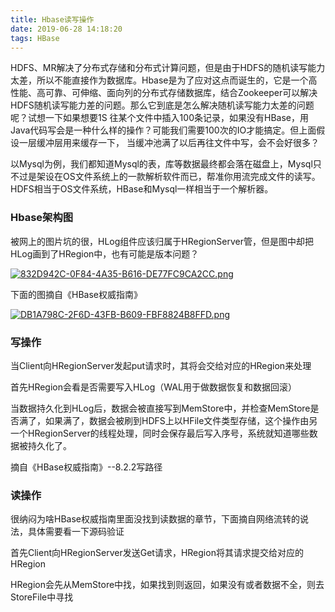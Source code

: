 ```yaml
---
title: Hbase读写操作
date: 2019-06-28 14:18:20
tags: HBase
---
```


HDFS、MR解决了分布式存储和分布式计算问题，但是由于HDFS的随机读写能力太差，所以不能直接作为数据库。Hbase是为了应对这点而诞生的，它是一个高性能、高可靠、可伸缩、面向列的分布式存储数据库，结合Zookeeper可以解决HDFS随机读写能力差的问题。那么它到底是怎么解决随机读写能力太差的问题呢？试想一下如果想要1S 往某个文件中插入100条记录，如果没有HBase，用Java代码写会是一种什么样的操作？可能我们需要100次的IO才能搞定。但上面假设一层缓冲层用来缓存一下， 当缓冲池满了以后再往文件中写，会不会好很多？

以Mysql为例，我们都知道Mysql的表，库等数据最终都会落在磁盘上，Mysql只不过是架设在OS文件系统上的一款解析软件而已，帮准你用流完成文件的读写。HDFS相当于OS文件系统，HBase和Mysql一样相当于一个解析器。

### Hbase架构图

被网上的图片坑的很，HLog组件应该归属于HRegionServer管，但是图中却把HLog画到了HRegion中，也有可能是版本问题？

[![832D942C-0F84-4A35-B616-DE77FC9CA2CC.png](https://i.loli.net/2019/06/28/5d16122ace33729145.png)](https://i.loli.net/2019/06/28/5d16122ace33729145.png)

下面的图摘自《HBase权威指南》

[![DB1A798C-2F6D-43FB-B609-FBF8824B8FFD.png](https://i.loli.net/2019/06/28/5d1612c8393c545109.png)](https://i.loli.net/2019/06/28/5d1612c8393c545109.png)

### 写操作

当Client向HRegionServer发起put请求时，其将会交给对应的HRegion来处理

首先HRegion会看是否需要写入HLog（WAL用于做数据恢复和数据回滚）

当数据持久化到HLog后，数据会被直接写到MemStore中，并检查MemStore是否满了，如果满了，数据会被刷到HDFS上以HFile文件类型存储，这个操作由另一个HRegionServer的线程处理，同时会保存最后写入序号，系统就知道哪些数据被持久化了。

摘自《HBase权威指南》--8.2.2写路径

### 读操作 

很纳闷为啥HBase权威指南里面没找到读数据的章节，下面摘自网络流转的说法，具体需要看一下源码验证

首先Client向HRegionServer发送Get请求，HRegion将其请求提交给对应的HRegion

HRegion会先从MemStore中找，如果找到则返回，如果没有或者数据不全，则去StoreFile中寻找












